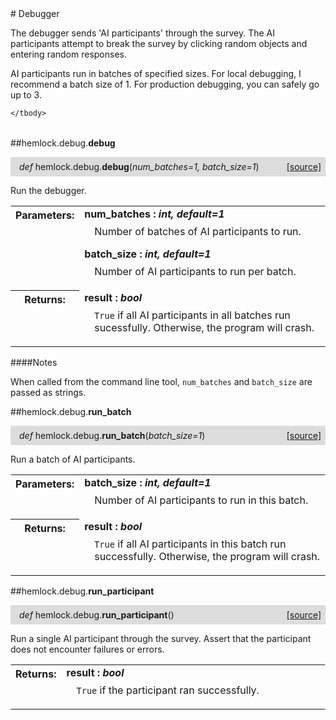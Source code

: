 <script src="https://cdn.mathjax.org/mathjax/latest/MathJax.js?config=TeX-AMS-MML_HTMLorMML" type="text/javascript"></script>

<link rel="stylesheet" href="https://assets.readthedocs.org/static/css/readthedocs-doc-embed.css" type="text/css" />

<style>
    a.src-href {
        float: right;
    }
    p.attr {
        margin-top: 0.5em;
        margin-left: 1em;
    }
    p.func-header {
        background-color: gainsboro;
        border-radius: 0.1em;
        padding: 0.5em;
        padding-left: 1em;
    }
    table.field-table {
        border-radius: 0.1em
    }
</style># Debugger

The debugger sends 'AI participants' through the survey. The AI
participants attempt to break the survey by clicking random objects and
entering random responses.

AI participants run in batches of specified sizes. For local debugging, I
recommend a batch size of 1. For production debugging, you can safely go up
to 3.

<table class="docutils field-list field-table" frame="void" rules="none">
    <col class="field-name" />
    <col class="field-body" />
    <tbody valign="top">
        
    </tbody>
</table>



##hemlock.debug.**debug**

<p class="func-header">
    <i>def</i> hemlock.debug.<b>debug</b>(<i>num_batches=1, batch_size=1</i>) <a class="src-href" target="_blank" href="https://github.com/dsbowen/hemlock/blob/master/hemlock/debug/__init__.py#L27">[source]</a>
</p>

Run the debugger.

<table class="docutils field-list field-table" frame="void" rules="none">
    <col class="field-name" />
    <col class="field-body" />
    <tbody valign="top">
        <tr class="field">
    <th class="field-name"><b>Parameters:</b></td>
    <td class="field-body" width="100%"><b>num_batches : <i>int, default=1</i></b>
<p class="attr">
    Number of batches of AI participants to run.
</p>
<b>batch_size : <i>int, default=1</i></b>
<p class="attr">
    Number of AI participants to run per batch.
</p></td>
</tr>
<tr class="field">
    <th class="field-name"><b>Returns:</b></td>
    <td class="field-body" width="100%"><b>result : <i>bool</i></b>
<p class="attr">
    <code>True</code> if all AI participants in all batches run sucessfully. Otherwise, the program will crash.
</p></td>
</tr>
    </tbody>
</table>

####Notes

When called from the command line tool, `num_batches` and `batch_size` are
passed as strings.

##hemlock.debug.**run_batch**

<p class="func-header">
    <i>def</i> hemlock.debug.<b>run_batch</b>(<i>batch_size=1</i>) <a class="src-href" target="_blank" href="https://github.com/dsbowen/hemlock/blob/master/hemlock/debug/__init__.py#L53">[source]</a>
</p>

Run a batch of AI participants.

<table class="docutils field-list field-table" frame="void" rules="none">
    <col class="field-name" />
    <col class="field-body" />
    <tbody valign="top">
        <tr class="field">
    <th class="field-name"><b>Parameters:</b></td>
    <td class="field-body" width="100%"><b>batch_size : <i>int, default=1</i></b>
<p class="attr">
    Number of AI participants to run in this batch.
</p></td>
</tr>
<tr class="field">
    <th class="field-name"><b>Returns:</b></td>
    <td class="field-body" width="100%"><b>result : <i>bool</i></b>
<p class="attr">
    <code>True</code> if all AI participants in this batch run successfully. Otherwise, the program will crash.
</p></td>
</tr>
    </tbody>
</table>



##hemlock.debug.**run_participant**

<p class="func-header">
    <i>def</i> hemlock.debug.<b>run_participant</b>(<i></i>) <a class="src-href" target="_blank" href="https://github.com/dsbowen/hemlock/blob/master/hemlock/debug/__init__.py#L78">[source]</a>
</p>

Run a single AI participant through the survey. Assert that the
participant does not encounter failures or errors.

<table class="docutils field-list field-table" frame="void" rules="none">
    <col class="field-name" />
    <col class="field-body" />
    <tbody valign="top">
        <tr class="field">
    <th class="field-name"><b>Returns:</b></td>
    <td class="field-body" width="100%"><b>result : <i>bool</i></b>
<p class="attr">
    <code>True</code> if the participant ran successfully.
</p></td>
</tr>
    </tbody>
</table>


